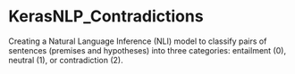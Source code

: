 # KerasNLP_Contradictions
 Creating a Natural Language Inference (NLI) model to classify pairs of sentences (premises and hypotheses) into three categories: entailment (0), neutral (1), or contradiction (2).
